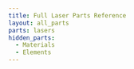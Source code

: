 ```yaml
---
title: Full Laser Parts Reference
layout: all_parts
parts: lasers
hidden_parts:
  - Materials
  - Elements
---
```

